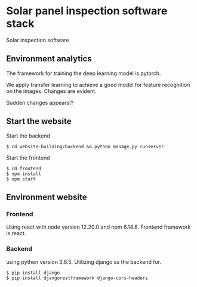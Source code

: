 # Solar panel inspection software stack

Solar inspection software 


## Environment analytics
The framework for training the deep learning model is pytorch.

We apply transfer learning to achieve a good model for feature recognition on the images.
Changes are evident.

Sudden changes appears!?

## Start the website
Start the backend
```console
$ cd website-building/backend && python manage.py runserver
```
Start the frontend
```console
$ cd frontend
$ npm install
$ npm start
```
## Environment website
### Frontend
Using react with node version 12.20.0 and npm 6.14.8. Frontend framework is react.

### Backend
using python version 3.8.5. Utilizing django as the backend for. 

```console
$ pip install django
$ pip install djangorestframework django-cors-headers
```

